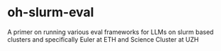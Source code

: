 # oh-slurm-eval
A primer on running various eval frameworks for LLMs on slurm based clusters and specifically Euler at ETH and Science Cluster at UZH
